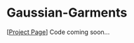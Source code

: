 # Gaussian-Garments
[[Project Page](https://ribosome-rbx.github.io/Gaussian-Garments/)]
Code coming soon...
